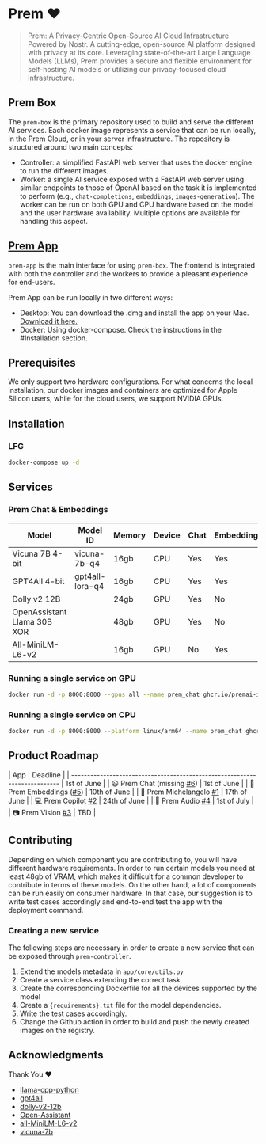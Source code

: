 # Prem ❤️

> Prem: A Privacy-Centric Open-Source AI Cloud Infrastructure Powered by Nostr. A cutting-edge, open-source AI platform designed with privacy at its core. Leveraging state-of-the-art Large Language Models (LLMs), Prem provides a secure and flexible environment for self-hosting AI models or utilizing our privacy-focused cloud infrastructure.

## Prem Box

The `prem-box` is the primary repository used to build and serve the different AI services. Each docker image represents a service that can be run locally, in the Prem Cloud, or in your server infrastructure. The repository is structured around two main concepts:

- Controller: a simplified FastAPI web server that uses the docker engine to run the different images.
- Worker: a single AI service exposed with a FastAPI web server using similar endpoints to those of OpenAI based on the task it is implemented to perform (e.g., `chat-completions`, `embeddings`, `images-generation`).
The worker can be run on both GPU and CPU hardware based on the model and the user hardware availability. Multiple options are available for handling this aspect.

## [Prem App](https://github.com/premAI-io/prem-app)

`prem-app` is the main interface for using `prem-box`. The frontend is integrated with both the controller and the workers to provide a pleasant experience for end-users.

Prem App can be run locally in two different ways:

- Desktop: You can download the .dmg and install the app on your Mac. [Download it here.](https://google.com)
- Docker: Using docker-compose. Check the instructions in the #Installation section.

## Prerequisites

We only support two hardware configurations. For what concerns the local installation, our docker images and containers are optimized for Apple Silicon users, while for the cloud users, we support NVIDIA GPUs.

## Installation

### LFG

```bash
docker-compose up -d
```
## Services

### Prem Chat & Embeddings

| Model                                     | Model ID                    | Memory              | Device  | Chat | Embeddings |
| ----------------------------------------- | --------------------------- | ------------------- | ------- | ---- | ---------- |
| Vicuna 7B 4-bit                           | vicuna-7b-q4                | 16gb                | CPU     | Yes  | Yes        |
| GPT4All 4-bit                             | gpt4all-lora-q4             | 16gb                | CPU     | Yes  | Yes        |
| Dolly v2 12B                              |                             | 24gb                | GPU     | Yes  | No         |
| OpenAssistant Llama 30B XOR               |                             | 48gb                | GPU     | Yes  | No         |
| All-MiniLM-L6-v2                          |                             | 16gb                | GPU     | No   | Yes        |

### Running a single service on GPU

```bash
docker run -d -p 8000:8000 --gpus all --name prem_chat ghcr.io/premai-io/prem-chat-{model_id}-gpu:latest
```
### Running a single service on CPU

```bash
docker run -d -p 8000:8000 --platform linux/arm64 --name prem_chat ghcr.io/premai-io/prem-chat-{model_id}-m1:latest
```

## Product Roadmap

| App                                                                        | Deadline     |
| -------------------------------------------------------------------------- | 1st of June  |
| 😃 Prem Chat (missing [#6](https://github.com/premAI-io/ai-box/issues/6))  | 1st of June  |
| 📕 Prem Embeddings ([#5](https://github.com/premAI-io/ai-box/issues/5))    | 10th of June |
| 🎨 Prem Michelangelo [#1](https://github.com/premAI-io/ai-box/issues/1)    | 17th of June |
| 💻 Prem Copilot [#2](https://github.com/premAI-io/ai-box/issues/2)         | 24th of June |
| 🎵 Prem Audio [#4](https://github.com/premAI-io/ai-box/issues/4)           | 1st of July  |
|  📷 Prem Vision [#3](https://github.com/premAI-io/ai-box/issues/3)         | TBD          |

## Contributing

Depending on which component you are contributing to, you will have different hardware requirements. In order to run certain models you need at least 48gb of VRAM, which makes it difficult for a common developer to contribute in terms of these models. On the other hand, a lot of components can be run easily on consumer hardware. In that case, our suggestion is to write test cases accordingly and end-to-end test the app with the deployment command.

### Creating a new service

The following steps are necessary in order to create a new service that can be exposed through `prem-controller`.

1. Extend the models metadata in `app/core/utils.py`
2. Create a service class extending the correct task
3. Create the corresponding Dockerfile for all the devices supported by the model
4. Create a `{requirements}.txt` file for the model dependencies.
5. Write the test cases accordingly.
6. Change the Github action in order to build and push the newly created images on the registry.

## Acknowledgments

Thank You ❤️

- [llama-cpp-python](https://github.com/abetlen/llama-cpp-python)
- [gpt4all](https://github.com/nomic-ai/gpt4all)
- [dolly-v2-12b](https://huggingface.co/databricks/dolly-v2-12b)
- [Open-Assistant](https://github.com/LAION-AI/Open-Assistant)
- [all-MiniLM-L6-v2](https://huggingface.co/sentence-transformers/all-MiniLM-L6-v2)
- [vicuna-7b](https://github.com/lm-sys/FastChat)
